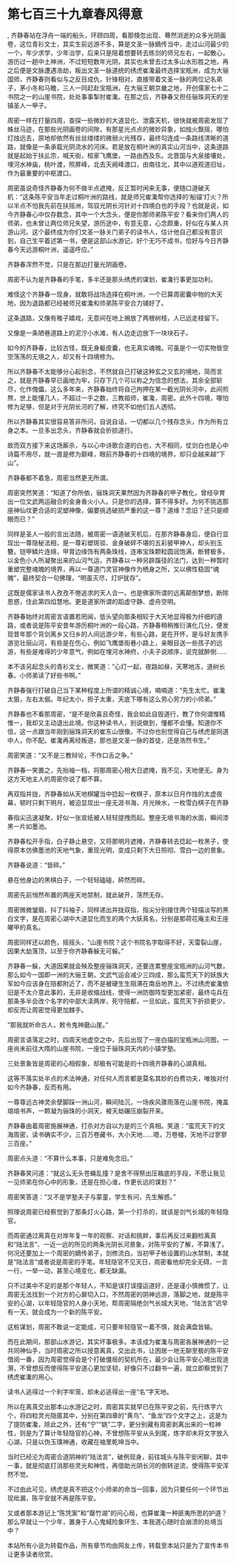 # 第七百三十九章春风得意
,  齐静春站在浮舟一端的船头，环顾四周，看那倏忽出现、蓦然消逝的众多光阴画卷，这位青衫文士，其实生前远游不多，算是文圣一脉嫡传当中，走过山河最少的一个，年少求学，少年治学，后来只是陪着想要转去练剑的师兄左右，一起散心，游历过一趟中土神洲，不过短短数年光阴，其实也未曾去过太多山水形胜之地，再之后便是文脉遭遇浩劫，叛出文圣一脉道统的绣虎崔瀺最终选择宝瓶洲，成为大骊国师，齐静春则看似与之反目成仇，针锋相对，直接带着文圣一脉的两位记名弟子，茅小冬和马瞻，三人一同赶赴宝瓶洲，在大骊王朝京畿之地，开创儒家七十二书院之一的山崖书院，处处事事掣肘崔瀺。在那之后，齐静春又担任骊珠洞天的坐镇圣人一甲子。
   周密一样在打量四周，查探一些微妙的大道显化、泄露天机，很快就被周密发现了蛛丝马迹，在那些光阴画卷的间隙，有那星光点点的微妙异象，如烛火飘摇，哪怕灯烛远去，原地却依然有丝丝缕缕的微弱火光残存，最终勾连成一条路线清晰的道路，就像是一条承载光阴流水的河床。若是放在桐叶洲的真实山河当中，这条道路就是起始于扶乩宗，喊天街，桓家飞鹰堡，一路由西及东。北晋国与大泉接壤处，埋河水神庙，桃叶渡，照屏峰，北去天阙峰渡口，由南往北，其中以道观道旧址，作为最重要的中枢渡口。
   周密虽说奇怪齐静春为何不做半点遮掩，反正暂时闲来无事，便随口道破天机：“这条陈平安当年走过桐叶洲的路线，就是师兄崔瀺帮你选择的‘船锚’灯火？所以半点不怕我先前在扶摇洲，驾驭光阴长河针对十四境白也的手段？也就是说，如今齐静春心中仅存数念，其中一个大念头，便是你那师弟陈平安？看来你们两人的师弟，也未曾让两位师兄失望，游历途中，有意无意，心念颇重，好似在与某人共游山河。这个最终成为你们文圣一脉关门弟子的读书人，估计他自己都没有意识到，自己生平着述第一书，便是这部山水游记，好个无巧不成书，恰好与今日齐静春今天远游桐叶洲，遥遥呼应。”
   齐静春浑然不觉，只是在那边打量光阴画卷。
   周密不认为是齐静春的手笔，多半还是那头绣虎的谋划，崔瀺行事更加功利。
   难怪这个齐静春一现身，就敢将战场选择在桐叶洲，一个已算周密囊中物的大天地，因为退路都已经被师兄崔瀺和师弟陈平安合力铺好了。
   这条退路，又像有稚子嬉戏，无意间在地上搁放了两根树枝，人已远走枝留下。
   又像是一条陋巷道路上的泥泞小水滩，有人边走边放下一块块石子。
   如今的齐静春，比较古怪，既无身躯皮囊，也无真实魂魄。可虽是个一切实物皆空空荡荡的无境之人，却又有十四境修为。
   所以齐静春不太能够分心起别念，不然就自己打破这种玄之又玄的境地，简而言之，就是齐静春早已画地为牢，只存下几个可以称之为信念的想法，其余全部斩尽，化作傀儡，这么多年来，齐静春始终将自己拘押在某一截光阴长河中，此间煎熬，世上能懂几人，不超过一手之数，三教祖师，崔瀺，周密。此外十四境，哪怕修为足够，但是对于光阴长河的了解，终究不如他们五人透彻。
   所以齐静春其实很容易答非所问，自说自话，一切都以几个残存念头，作为所有立身之本。一旦多出念头，齐静春就会折损道行。
   故而双方接下来这场厮杀，与以心中诗歌合道的白也，大不相同，仗剑白也是心中诗篇不用尽，就一直是修为巅峰，眼前齐静春的十四境的境界，却只会越来越“下山”。
   齐静春都不着急，周密当然更无所谓。
   周密突然笑道：“知道了你所依，骊珠洞天果然因为齐静春的甲子教化，曾经孕育出一位文武两运融合的金身香火小人。只是你的选择，算不得多好。为何不挑选那座神仙坟更合适的泥塑神像，偏要挑选破损严重的这一尊？道缘？念旧？还只是顺眼而已？”
   同样是圣人一般的言出法随，被周密一语道破天机后，在那齐静春身后，便自行显现出一尊隐秘法相，是一尊彩塑斑驳、金身破碎不堪的五彩披甲神人，却头别玉簪。铠甲鳞片连绵，甲胄边缘饰有两条珠线，连串宝珠颗粒圆润饱满，断臂极多。以金色小人所凝聚出来的山河气运，齐静春以一种另辟蹊径的法门，达到一种暂时重塑完整魂魄的境界，再以一尊道门灵官神像作为栖身之所，又以佛性稳固“魂魄”，最终契合一句佛理，“明虽灭尽，灯炉犹存”。
   这既是儒家读书人孜孜不倦追求的天人合一。也是佛家所谓的远离颠倒梦想，断除思惑，住此第四焰慧地。更是道家所谓的蹈虚守静、虚舟空明。
   齐静春始终对周密言语置若罔闻，低头望向那条相较于大天地显得极为纤细的道路，或者说是陈平安昔年游历桐叶洲的一段心路，齐静春稍稍推衍演化几分，便发现昔年那个背剑离乡又归乡的人间远游少年，有些心路，是在开怀，是与好友携手游览壮丽山河，有些是在伤心，例如飞鹰堡街巷小路上，亲眼目送一些孩子的远游，有些是难得的少年意气，例如在埋河水神府，小夫子说顺序，说完就醉倒……
   本不该另起念头的青衫文士，微笑道：“心灯一起，夜路如昼，天寒地冻，道树长春。小师弟读了好些书啊。”
   齐静春强行打破自己当下某种程度上所谓的精诚心境，喃喃道：“先生太忙。崔瀺太狠，左右太倔。年纪太小，担子太重，天底下哪有这么劳心劳力的小师弟。”
   齐静春也不看那周密，“是不是欣喜且奇怪，我会如此自毁道行，教了你何谓惟精惟一，我却又主动退出此境。你这种读书人，别说做到，懂都不会懂。知道你不信，这一点跟当年刚到骊珠洞天的崔东山很像。不过你也别觉得自己与绣虎是同道中人，你不配。崔瀺再离经叛道，那也是文圣一脉的首徒，还是浩然书生。”
   周密笑道：“又不是三教辩论，不作口舌之争。”
   齐静春一笑置之，先抬袖一档，将那周密心相大日遮掩，我不见，天地便无。身为这方天地主人的周密你说了都不算。
   再双指并拢，齐静春如从天地棋罐当中捻起一枚棋子，原本以日月作烛的太虚夜幕，顿时只剩下明月，被迫显现出一座无涯书海，月光映水，一枚雪白棋子在齐静
   春指尖迅速凝聚，好似一张宣纸被人轻轻提拽而起。整座无垠书海的水面，瞬间漆黑一片如墨池。
   齐静春松开手指，白子静止悬空，又将那明月遮掩，齐静春转去捻起一枚黑子，使得原本仿佛墨池的天地气象，重现光明，变成只剩下大日照彻、雪白一边的景象。
   齐静春说道：“皆碎。”
   悬在他身边的黑棋白子，一个轻轻磕碰，砰然而碎。
   周密先前悄然布置的两座天地禁制，就此破开，荡然无存。
   周密微微皱眉，抖了抖袖子，同样递出并拢双指，指尖分别接住两个轻描淡写的黑白文字，是在周密心湖中大道显化而生的两个大妖真名，分别是那荷花庵主和王座曜甲的真名。
   周密同样还以颜色，摇摇头，“山崖书院？这个书院名字取得不好，天雷裂山崖，因果大劫落顶，以至于你齐静春躲无可躲。”
   齐静春一躲，大道因果就会殃及整座骊珠洞天，还要连累整座宝瓶洲的山河气数，那么如今一国即一洲的大骊王朝，文武气运会减少三四成，那么蛮荒天下的妖族大军如今应该身在陪都附近了，而不是被硬生生阻滞在南岳地界上。不过绣虎崔瀺依旧是不太介意此事的，无非是收缩战线，使得一洲防御阵型更加紧密，最终屯兵在那条多半会改个名字的中部大渎两岸，死守陪都，一旦如此，蛮荒天下折损更少，却反而让周密觉得更加棘手。
   “那我就听命古人，敕令鬼神磨山崖。”
   周密言语落定之时，四周天地虚空之中，先后出现了一座白描的宝瓶洲山河图，一座尚未前往大隋的山崖书院，一座位于骊珠洞天内的小镇学塾。
   三处景象皆是周密的心相假象，却极有可能是的十四境齐静春的心湖真相。
   这等不落实处半点的术法神通，对任何人而言都是莫名其妙的白费功夫，唯独对付如今齐静春，反而有用。
   一尊尊远古神灵余孽脚踩一洲山河，瞬间陆沉，一场疾风骤雨落在山崖书院，掩盖琅琅书声，一颗凝为骊珠的小洞天，被天劫碾压崩裂开来。
   齐静春由着周密施展神通，打杀对方自以为是的三个真相。笑道：“蛮荒天下的文海周密，读书确实不少，三百万卷藏书，大小天地……嗯，万卷楼，天地不过寥寥三百座。”
   周密点头道：“不算什么本事，只是难免念旧。”
   齐静春笑问道：“就这么无头苍蝇乱撞？是舍不得祭出压箱底的手段，不愿让我见一见师弟在你心中的形象，还是在担心谁，作更长远的谋划？”
   周密笑答道：“又不是学塾夫子与蒙童，学生有问，先生解惑。”
   照理说周密已经察觉到了那条灯火心路，第一个打杀的，就该是剑气长城的年轻隐官。
   而周密通过离真在对岸年复一年的观察、对话和挑衅，事后再反过来翻检离真和“陆法言”、一近一远的所见的两条光阴长河景象，对陈平安的了解，不算浅了。何况还要加上一个周密的嫡传弟子，剑修流白。当初甲子帐设置的山水禁制，本就是“陆法言”或者说是周密的手笔。年轻隐官不见天日，周密看他却完全无碍，一言一行，一举一动，甚至心境变化，都无缺漏。
   只不过美中不足的是那个年轻人，不知是误打误撞运道好，还是谨小慎微惯了，让周密无法找到一个对方的心扉切入口，不然周密的阴神远游，落脚之地，就是陈平安的心湖，以年轻隐官的人身小天地，帮周密隔绝剑气长城大天地，“陆法言”迟早有一天，就会成为一个新的陈平安。
   这桩谋划，周密不敢说一定能成，可只要年轻隐官一着不慎，就会满盘皆输。
   而在此期间，那部山水游记，其实坏事极多。本该成为崔瀺与周密各展神通的一记共同神仙手，当时周密之所以授意离真，交出此书，让困居一地无聊至极的陈平安借阅一番，因为周密觉得会是个打破僵局的契机所在，最少会让陈平安心境出现涟漪，不曾想反而使得陈平安道心更加坚韧，好像只不过翻书一遍，就立即察觉到了绣虎崔瀺的用心。
   读书人逃得过一个利字牢笼，却未必逃得出一座“名”字天地。
   所以在离真交出那本山水游记之时，周密其实就早已在陈平安之前，先行炼字六个，将四粒灵光隐匿其中，分别在第四章的“黄鸟”、“鱼龙”四个文字之上，这是为了提防崔瀺，除此之外，还有“宁”“姚”二字，更分别藏有周密剥离出来的一粒神性，则是为了算计年轻隐官的心神，不曾想陈平安从头到尾，炼字却未将文字放入心湖，只是以伪玉璞神通，收藏在袖里乾坤当中。
   当时已经沦为周密合道阴神的“陆法言”，破例现身，前往城头与陈平安闲聊，其中一事，就是彻底打消那些灵光和神性，再借助光阴长河的倒转逆流，使得陈平安浑然不觉。
   不过由此可见，绣虎是真不把这个小师弟的命当一回事，因为只要任何一个环节出现纰漏，陈平安就不再是陈平安。
   又或者那本游记上“陈凭案”和“罄竹湖”的问心局，也算崔瀺一种匪夷所思的护道？那么早就让一个少年，置身于人心鬼蜮险象环生、本我道心随时会崩溃的处境当中？
  本站所有小说为转载作品，所有章节均由网友上传，转载至本站只是为了宣传本书让更多读者欣赏。